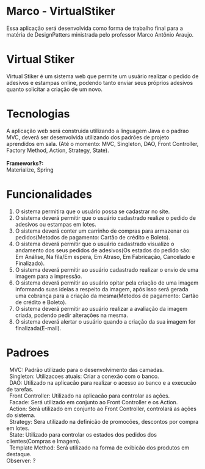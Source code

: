 # Marco - VirtualStiker
Essa aplicação será desenvolvida como forma de trabalho final para a matéria de DesignPatters ministrada pelo professor Marco Antônio Araujo.

# Virtual Stiker
Virtual Stiker é um sistema web que permite um usuário realizar o pedido de adesivos e estampas online, podendo tanto enviar seus próprios adesivos quanto solicitar a criação de um novo.

# Tecnologias
A aplicação web será construida utilizando a linguagem Java e o padrao MVC, deverá ser desenvolvida utilizando dos padrões de projeto aprendidos em sala.
(Até o momento: MVC, Singleton, DAO, Front Controller, Factory Method, Action, Strategy, State).
<br />
<br />
<b>Frameworks?:</b><br />
   Materialize, Spring
   
# Funcionalidades
  1. O sistema permitira que o usuário possa se cadastrar no site.
  2. O sistema deverá permitir que o usuário cadastrado realize o pedido de adesivos ou estampas em lotes.
  3. O sistema deverá conter um carrinho de compras para armazenar os pedidos(Metodos de pagamento: Cartão de crédito e Boleto).
  4. O sistema deverá permitir que o usuário cadastrado visualize o andamento dos seus pedidos de adesivos(Os estados do pedido são: Em Análise, Na fila/Em espera, Em  Atraso, Em Fabricação, Cancelado e Finalizado).
  5. O sistema deverá permitir ao usuário cadastrado realizar o envio de uma imagem para a impressão.
  6. O sistema deverá permitir ao usuário opitar pela criação de uma imagem informando suas ideias a respeito da imagem, após isso será gerada uma cobrança para a criação da mesma(Metodos de pagamento: Cartão de crédito e Boleto). 
  7. O sistema deverá permitir ao usuário realizar a avaliação da imagem criada, podendo pedir alterações na mesma.
  8. O sistema deverá alertar o usuário quando a criação da sua imagem for finalizada(E-mail).
  
# Padroes
   MVC: Padrão utilizado para o desenvolvimento das camadas.
<br />
   Singleton: Utilizacoes atuais: Criar a conexão com o banco.
<br />
   DAO: Utilizado na aplicacão para realizar o acesso ao banco e a execucão de tarefas.
<br />
   Front Controller: Utilizado na aplicacão para controlar as ações.
<br />
   Facade: Será utilizado em conjunto ao Front Controller e os Action.
<br />
   Action: Será utilizado em conjunto ao Front Controller, controlará as ações do sistema.
<br />
   Strategy: Sera utilizado na definicão de promocões, descontos por compra em lotes.
<br />
   State: Utilizado para controlar os estados dos pedidos dos clientes(Compras e Imagem).
<br />
   Template Method: Será utilizado na forma de exibicão dos produtos em destaque.
<br />
   Observer: ?
<br />
